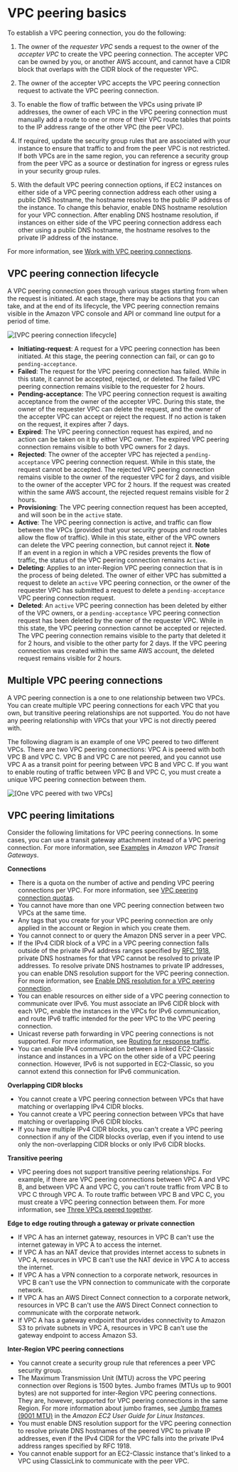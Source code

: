# VPC peering basics<a name="vpc-peering-basics"></a>

To establish a VPC peering connection, you do the following:

1. The owner of the *requester VPC* sends a request to the owner of the *accepter VPC* to create the VPC peering connection\. The accepter VPC can be owned by you, or another AWS account, and cannot have a CIDR block that overlaps with the CIDR block of the requester VPC\.

1. The owner of the accepter VPC accepts the VPC peering connection request to activate the VPC peering connection\. 

1. To enable the flow of traffic between the VPCs using private IP addresses, the owner of each VPC in the VPC peering connection must manually add a route to one or more of their VPC route tables that points to the IP address range of the other VPC \(the peer VPC\)\. 

1. If required, update the security group rules that are associated with your instance to ensure that traffic to and from the peer VPC is not restricted\. If both VPCs are in the same region, you can reference a security group from the peer VPC as a source or destination for ingress or egress rules in your security group rules\. 

1. With the default VPC peering connection options, if EC2 instances on either side of a VPC peering connection address each other using a public DNS hostname, the hostname resolves to the public IP address of the instance\. To change this behavior, enable DNS hostname resolution for your VPC connection\. After enabling DNS hostname resolution, if instances on either side of the VPC peering connection address each other using a public DNS hostname, the hostname resolves to the private IP address of the instance\.

For more information, see [Work with VPC peering connections](working-with-vpc-peering.md)\.

## VPC peering connection lifecycle<a name="vpc-peering-lifecycle"></a>

A VPC peering connection goes through various stages starting from when the request is initiated\. At each stage, there may be actions that you can take, and at the end of its lifecycle, the VPC peering connection remains visible in the Amazon VPC console and API or command line output for a period of time\.

![\[VPC peering connection lifecycle\]](http://docs.aws.amazon.com/vpc/latest/peering/images/peering-lifecycle-diagram.png)
+ **Initiating\-request**: A request for a VPC peering connection has been initiated\. At this stage, the peering connection can fail, or can go to `pending-acceptance`\.
+ **Failed**: The request for the VPC peering connection has failed\. While in this state, it cannot be accepted, rejected, or deleted\. The failed VPC peering connection remains visible to the requester for 2 hours\.
+ **Pending\-acceptance**: The VPC peering connection request is awaiting acceptance from the owner of the accepter VPC\. During this state, the owner of the requester VPC can delete the request, and the owner of the accepter VPC can accept or reject the request\. If no action is taken on the request, it expires after 7 days\.
+ **Expired**: The VPC peering connection request has expired, and no action can be taken on it by either VPC owner\. The expired VPC peering connection remains visible to both VPC owners for 2 days\.
+ **Rejected**: The owner of the accepter VPC has rejected a `pending-acceptance` VPC peering connection request\. While in this state, the request cannot be accepted\. The rejected VPC peering connection remains visible to the owner of the requester VPC for 2 days, and visible to the owner of the accepter VPC for 2 hours\. If the request was created within the same AWS account, the rejected request remains visible for 2 hours\.
+ **Provisioning**: The VPC peering connection request has been accepted, and will soon be in the `active` state\. 
+ **Active**: The VPC peering connection is active, and traffic can flow between the VPCs \(provided that your security groups and route tables allow the flow of traffic\)\. While in this state, either of the VPC owners can delete the VPC peering connection, but cannot reject it\. 
**Note**  
If an event in a region in which a VPC resides prevents the flow of traffic, the status of the VPC peering connection remains `Active`\.
+ **Deleting**: Applies to an inter\-Region VPC peering connection that is in the process of being deleted\. The owner of either VPC has submitted a request to delete an `active` VPC peering connection, or the owner of the requester VPC has submitted a request to delete a `pending-acceptance` VPC peering connection request\.
+ **Deleted**: An `active` VPC peering connection has been deleted by either of the VPC owners, or a `pending-acceptance` VPC peering connection request has been deleted by the owner of the requester VPC\. While in this state, the VPC peering connection cannot be accepted or rejected\. The VPC peering connection remains visible to the party that deleted it for 2 hours, and visible to the other party for 2 days\. If the VPC peering connection was created within the same AWS account, the deleted request remains visible for 2 hours\.

## Multiple VPC peering connections<a name="vpc-peering-basics-multiple"></a>

A VPC peering connection is a one to one relationship between two VPCs\. You can create multiple VPC peering connections for each VPC that you own, but transitive peering relationships are not supported\. You do not have any peering relationship with VPCs that your VPC is not directly peered with\. 

The following diagram is an example of one VPC peered to two different VPCs\. There are two VPC peering connections: VPC A is peered with both VPC B and VPC C\. VPC B and VPC C are not peered, and you cannot use VPC A as a transit point for peering between VPC B and VPC C\. If you want to enable routing of traffic between VPC B and VPC C, you must create a unique VPC peering connection between them\.

![\[One VPC peered with two VPCs\]](http://docs.aws.amazon.com/vpc/latest/peering/images/one-vpc-peered-to-two.png)

## VPC peering limitations<a name="vpc-peering-limitations"></a>

Consider the following limitations for VPC peering connections\. In some cases, you can use a transit gateway attachment instead of a VPC peering connection\. For more information, see [Examples](https://docs.aws.amazon.com/vpc/latest/tgw/TGW_Scenarios.html) in *Amazon VPC Transit Gateways*\.

**Connections**
+ There is a quota on the number of active and pending VPC peering connections per VPC\. For more information, see [VPC peering connection quotas](vpc-peering-connection-quotas.md)\.
+ You cannot have more than one VPC peering connection between two VPCs at the same time\.
+ Any tags that you create for your VPC peering connection are only applied in the account or Region in which you create them\.
+ You cannot connect to or query the Amazon DNS server in a peer VPC\.
+ If the IPv4 CIDR block of a VPC in a VPC peering connection falls outside of the private IPv4 address ranges specified by [RFC 1918](http://www.faqs.org/rfcs/rfc1918.html), private DNS hostnames for that VPC cannot be resolved to private IP addresses\. To resolve private DNS hostnames to private IP addresses, you can enable DNS resolution support for the VPC peering connection\. For more information, see [Enable DNS resolution for a VPC peering connection](modify-peering-connections.md#vpc-peering-dns)\.
+ You can enable resources on either side of a VPC peering connection to communicate over IPv6\. You must associate an IPv6 CIDR block with each VPC, enable the instances in the VPCs for IPv6 communication, and route IPv6 traffic intended for the peer VPC to the VPC peering connection\.
+ Unicast reverse path forwarding in VPC peering connections is not supported\. For more information, see [Routing for response traffic](peering-configurations-partial-access.md#peering-incorrect-response-routing)\.
+ You can enable IPv4 communication between a linked EC2\-Classic instance and instances in a VPC on the other side of a VPC peering connection\. However, IPv6 is not supported in EC2\-Classic, so you cannot extend this connection for IPv6 communication\.

**Overlapping CIDR blocks**
+ You cannot create a VPC peering connection between VPCs that have matching or overlapping IPv4 CIDR blocks\.
+ You cannot create a VPC peering connection between VPCs that have matching or overlapping IPv6 CIDR blocks\.
+ If you have multiple IPv4 CIDR blocks, you can't create a VPC peering connection if any of the CIDR blocks overlap, even if you intend to use only the non\-overlapping CIDR blocks or only IPv6 CIDR blocks\.

**Transitive peering**
+ VPC peering does not support transitive peering relationships\. For example, if there are VPC peering connections between VPC A and VPC B, and between VPC A and VPC C, you can't route traffic from VPC B to VPC C through VPC A\. To route traffic between VPC B and VPC C, you must create a VPC peering connection between them\. For more information, see [Three VPCs peered together](peering-configurations-full-access.md#three-vpcs-full-access)\.

**Edge to edge routing through a gateway or private connection**
+ If VPC A has an internet gateway, resources in VPC B can't use the internet gateway in VPC A to access the internet\.
+ If VPC A has an NAT device that provides internet access to subnets in VPC A, resources in VPC B can't use the NAT device in VPC A to access the internet\.
+ If VPC A has a VPN connection to a corporate network, resources in VPC B can't use the VPN connection to communicate with the corporate network\.
+ If VPC A has an AWS Direct Connect connection to a corporate network, resources in VPC B can't use the AWS Direct Connect connection to communicate with the corporate network\.
+ If VPC A has a gateway endpoint that provides connectivity to Amazon S3 to private subnets in VPC A, resources in VPC B can't use the gateway endpoint to access Amazon S3\.

**Inter\-Region VPC peering connections**
+ You cannot create a security group rule that references a peer VPC security group\.
+ The Maximum Transmission Unit \(MTU\) across the VPC peering connection over Regions is 1500 bytes\. Jumbo frames \(MTUs up to 9001 bytes\) are not supported for inter\-Region VPC peering connections\. They are, however, supported for VPC peering connections in the same Region\. For more information about jumbo frames, see [Jumbo frames \(9001 MTU\)](https://docs.aws.amazon.com/AWSEC2/latest/UserGuide/network_mtu.html#jumbo_frame_instances) in the *Amazon EC2 User Guide for Linux Instances*\.
+ You must enable DNS resolution support for the VPC peering connection to resolve private DNS hostnames of the peered VPC to private IP addresses, even if the IPv4 CIDR for the VPC falls into the private IPv4 address ranges specified by RFC 1918\.
+ You cannot enable support for an EC2\-Classic instance that's linked to a VPC using ClassicLink to communicate with the peer VPC\.